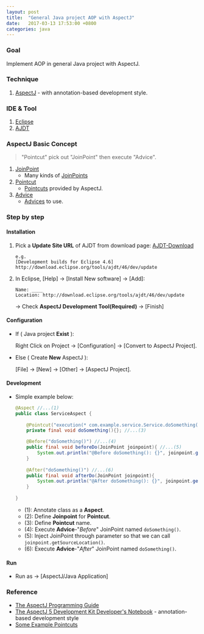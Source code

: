 ```yaml
---
layout: post
title:  "General Java project AOP with AspectJ"
date:   2017-03-13 17:53:00 +0800
categories: java
---
```

### Goal
Implement AOP in general Java project with AspectJ.

### Technique
1.	[AspectJ][aspectj] - with annotation-based development style.

[aspectj]:	https://eclipse.org/aspectj/

### IDE & Tool
1.	[Eclipse][eclipse]
2.	[AJDT][ajdt]

[eclipse]:	https://eclipse.org/
[ajdt]:	http://www.eclipse.org/ajdt/

### AspectJ Basic Concept

>	"Pointcut" pick out "JoinPoint" then execute "Advice".

1.	[JoinPoint][joinpoint]
	-	Many kinds of [JoinPoints][kinds-of-joinpoint]
2.	[Pointcut][pointcut]
	-	[Pointcuts][pointcut-define] provided by AspectJ.
3.	[Advice][advice]
	-	[Advices][advices] to use.

[joinpoint]: https://eclipse.org/aspectj/doc/released/progguide/starting-aspectj.html#the-dynamic-join-point-model
[kinds-of-joinpoint]: https://eclipse.org/aspectj/doc/released/progguide/semantics-joinPoints.html
[pointcut]: https://eclipse.org/aspectj/doc/released/progguide/starting-aspectj.html#pointcuts
[pointcut-define]: https://eclipse.org/aspectj/doc/released/progguide/semantics-pointcuts.html
[advice]: https://eclipse.org/aspectj/doc/released/progguide/starting-aspectj.html#advice
[advices]: https://eclipse.org/aspectj/doc/released/progguide/starting-aspectj.html#advices

### Step by step
#### Installation	
1.	Pick a **Update Site URL** of AJDT from download page: [AJDT-Download][ajdt-download]

		e.g.
		[Development builds for Eclipse 4.6]		
		http://download.eclipse.org/tools/ajdt/46/dev/update

2.	In Eclipse, [Help] -> [Install New software] -> [Add]:
	
		Name: ____
		Location: http://download.eclipse.org/tools/ajdt/46/dev/update
	
	-> Check **AspectJ Development Tool(Required)** -> [Finish]

#### Configuration
-	If ( Java project **Exist** ):

	Right Click on Project -> [Configuration] -> [Convert to AspectJ Project].

-	Else ( Create **New** AspectJ ):

	[File] -> [New] -> [Other] -> [AspectJ Project].
		
[ajdt-download]: http://www.eclipse.org/ajdt/downloads/	

#### Development
-	Simple example below:

	```java
	@Aspect //...(1)
	public class ServiceAspect {
		
		@Pointcut("execution(* com.example.service.Service.doSomething())") //...(2)
		private final void doSomething(){}; //...(3)

		@Before("doSomething()") //...(4)
		public final void beforeDo(JoinPoint joinpoint){ //...(5)
			System.out.println("@Before doSomething(): {}", joinpoint.getSourceLocation());
		}
		
		@After("doSomething()") //...(6)
		public final void afterDo(JoinPoint joinpoint){
			System.out.println("@After doSomething(): {}", joinpoint.getSourceLocation());
		}
			
	}
	```
	-	(1): Annotate class as a **Aspect**.
	-	(2): Define **Joinpoint** for **Pointcut**.
	-	(3): Define **Pointcut** name.
	-	(4): Execute **Advice**-"*Before*" JoinPoint named `doSomething()`.
	-	(5): Inject JoinPoint through parameter so that we can call `joinpoint.getSourceLocation()`.
	-	(6): Execute **Advice**-"*After*" JoinPoint named `doSomething()`.

#### Run
-	Run as -> [AspectJ/Java Application]

### Reference
-	[The AspectJ Programming Guide][aspectj-guide]
-	[The AspectJ 5 Development Kit Developer's Notebook][aspectj5] - annotation-based development style
-	[Some Example Pointcuts][pointcut-example]

[aspectj-guide]: https://eclipse.org/aspectj/doc/released/progguide/
[aspectj5]: https://eclipse.org/aspectj/doc/released/adk15notebook/
[pointcut-example]: https://eclipse.org/aspectj/doc/released/progguide/language-joinPoints.html#some-example-pointcuts